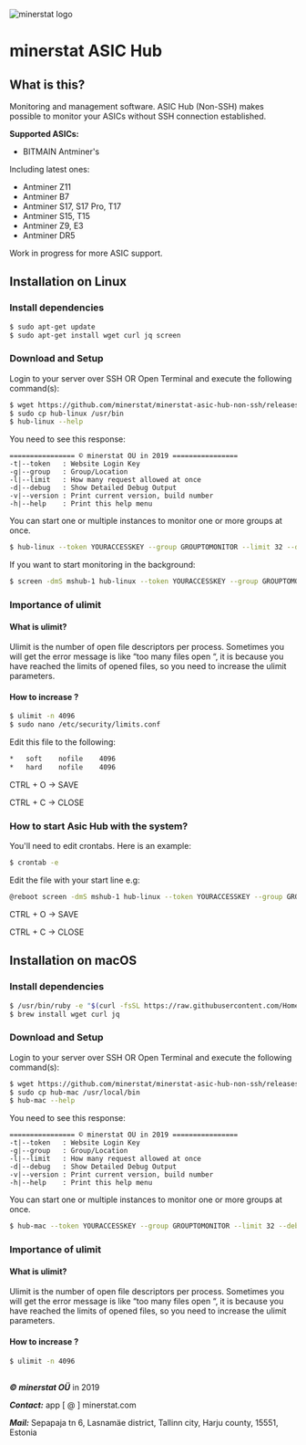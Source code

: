 ![minerstat logo](https://cdn.rawgit.com/minerstat/minerstat-asic/master/docs/logo_full.svg)

# minerstat ASIC Hub

## What is this?
Monitoring and management software. ASIC Hub (Non-SSH) makes possible to monitor your ASICs without SSH connection established.

**Supported ASICs:**
* BITMAIN Antminer's

Including latest ones:
* Antminer Z11
* Antminer B7
* Antminer S17, S17 Pro, T17
* Antminer S15, T15
* Antminer Z9, E3
* Antminer DR5

Work in progress for more ASIC support.

## Installation on Linux

### Install dependencies

``` sh
$ sudo apt-get update
$ sudo apt-get install wget curl jq screen
```

### Download and Setup

Login to your server over SSH OR Open Terminal and execute the following command(s):

``` sh
$ wget https://github.com/minerstat/minerstat-asic-hub-non-ssh/releases/download/latest/hub-linux && chmod 777 hub-linux
$ sudo cp hub-linux /usr/bin
$ hub-linux --help
```

You need to see this response:

```
================ © minerstat OÜ in 2019 ================
-t|--token   : Website Login Key
-g|--group   : Group/Location
-l|--limit   : How many request allowed at once
-d|--debug   : Show Detailed Debug Output
-v|--version : Print current version, build number
-h|--help    : Print this help menu
```

You can start one or multiple instances to monitor one or more groups at once.

``` sh
$ hub-linux --token YOURACCESSKEY --group GROUPTOMONITOR --limit 32 --debug 0
```

If you want to start monitoring in the background:
``` sh
$ screen -dmS mshub-1 hub-linux --token YOURACCESSKEY --group GROUPTOMONITOR --limit 32 --debug 0
```

### Importance of ulimit

#### What is ulimit?
Ulimit is the number of open file descriptors per process. Sometimes you will get the error message is like “too many files open “, it is because you have reached the limits of opened files, so you need to increase the ulimit parameters.

#### How to increase ?

``` sh
$ ulimit -n 4096
$ sudo nano /etc/security/limits.conf
```

Edit this file to the following:

``` sh
*   soft    nofile    4096
*   hard    nofile    4096
```

CTRL + O -> SAVE

CTRL + C -> CLOSE

### How to start Asic Hub with the system?

You'll need to edit crontabs. Here is an example:

``` sh
$ crontab -e
```

Edit the file with your start line e.g:

``` sh
@reboot screen -dmS mshub-1 hub-linux --token YOURACCESSKEY --group GROUPTOMONITOR --limit 32 --debug 0
```

CTRL + O -> SAVE

CTRL + C -> CLOSE

## Installation on macOS

### Install dependencies

``` sh
$ /usr/bin/ruby -e "$(curl -fsSL https://raw.githubusercontent.com/Homebrew/install/master/install)"
$ brew install wget curl jq
```

### Download and Setup

Login to your server over SSH OR Open Terminal and execute the following command(s):

``` sh
$ wget https://github.com/minerstat/minerstat-asic-hub-non-ssh/releases/download/latest/hub-mac && chmod 777 hub-mac
$ sudo cp hub-mac /usr/local/bin
$ hub-mac --help
```

You need to see this response:

```
================ © minerstat OÜ in 2019 ================
-t|--token   : Website Login Key
-g|--group   : Group/Location
-l|--limit   : How many request allowed at once
-d|--debug   : Show Detailed Debug Output
-v|--version : Print current version, build number
-h|--help    : Print this help menu
```

You can start one or multiple instances to monitor one or more groups at once.

``` sh
$ hub-mac --token YOURACCESSKEY --group GROUPTOMONITOR --limit 32 --debug 0
```

### Importance of ulimit

#### What is ulimit?
Ulimit is the number of open file descriptors per process. Sometimes you will get the error message is like “too many files open “, it is because you have reached the limits of opened files, so you need to increase the ulimit parameters.

#### How to increase ?

``` sh
$ ulimit -n 4096
```

##

***© minerstat OÜ*** in 2019


***Contact:*** app [ @ ] minerstat.com


***Mail:*** Sepapaja tn 6, Lasnamäe district, Tallinn city, Harju county, 15551, Estonia

##

